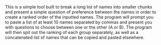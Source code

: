 This is a simple tool built to break a long list of names into smaller chunks and present a simple question of preference between the names in order to create a ranked order of the inputted names.
The program will prompt you to paste a list of at least 10 names separated by commas and present you with questions to choose between one or the other (A or B).
The program will then spit out the ranking of each group separately, as well as a concatenated list of names that can be copied and pasted elsewhere.
